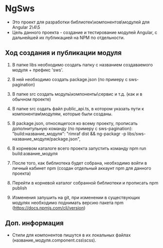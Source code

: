 # NgSws

* Это проект для разработки библиотек\компонентов\модулей для Angular 2\4\5
* Цель данного проекта - создание и тестирование модулей Angular, с дальнейшей их публикацией на NPM по отдельности.

## Ход создания и публикации модуля
1. В папке libs необходимо создать папку с названием создаваемого модуля + префикс 'sws'.
2. В ней необходимо создать package.json (по примеру с sws-pagination)
3. В папке src создать модуль\компоненты\сервис и т.д. (как и в обычном проекте)
4. В папке src оздать файл public_api.ts, в котором указать пути к компонентам\модулям, которые были созданы.
5. В package.json, относящегося ко всему проекту, прописать дополнитульную команду (по примеру с sws-pagination): 
    "build:название_модуля": "rimraf dist && ng-packagr -p libs/sws-название_модуля/package.json",

6. В корневом каталоге всего проекта запустить команду npm run build:азвание_модуля
7. После того, как библиотека будет собрана, необходимо войти в личный кабинет npm (создан отдельный аккаунт npm для данного проекта)
8. Перейти в корневой каталог собранной библиотеки и прописать npm publish
9. Изменения запушить на git, при изменении в существующих модулях необходимо поднимать версию пакета npm (https://docs.npmjs.com/cli/version)

## Доп. информация

* Стили для компонентов пишутся в их локальных файлах (название_модуля.component.css\scss). 
